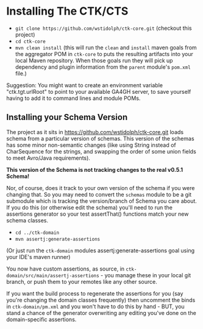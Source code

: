 # Installing The CTK/CTS

- `git clone https://github.com/wstidolph/ctk-core.git` (checkout this project)
- `cd ctk-core`
- `mvn clean install` (this will run the `clean` and `install` maven goals from the aggregator POM in
`ctk-core` to puts the resulting artifacts into your local Maven repository. When those goals run
they will pick up dependency and plugin information from the `parent` module's `pom.xml` file.)

Suggestion: You might want to create an environment variable "ctk.tgt.urlRoot"
to point to your available GA4GH server, to save yourself having to add it to
command lines and module POMs.

## Installing your Schema Version
The project as it sits in https://github.com/wstidolph/ctk-core.git loads schema
from a particular version of schemas. This version of the schemas has some minor non-semantic changes
(like using String instead of CharSequence for the strings, and swapping the order
of some union fields to meet Avro/Java requirements). 

**This version of the Schema is not tracking changes to the real v0.5.1 Schema!**

Nor, of course, does it track to your own version of the schema if you were changing that.
So you may need to convert the `schemas` module to be a git submodule which is tracking
the version/branch of Schema you care about. If you do this (or otherwise edit the schema)
 you'll need to run the assertions generator so your test assertThat() functions match your new schema
 classes.

- `cd ../ctk-domain`
- `mvn assertj:generate-assertions`

(Or just run the `ctk-domain` modules assertj:generate-assertions goal using your IDE's maven runner)

You now have custom assertions, as source, in `ctk-domain/src/main/assertj-assertions` - you
manage these in your local git branch, or push them to your remotes like any other source.

If you want the build process to regenerate the assertions for you (say you're changing the
domain classes frequently) then uncomment the binds in `ctk-domain/pm.xml` and you won't have
to do this by hand - BUT, you stand a chance of the generator overwriting any editing
you've done on the domain-specific assertions.
